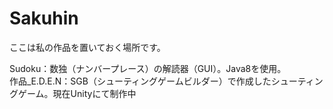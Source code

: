 # Sakuhin

ここは私の作品を置いておく場所です。

Sudoku：数独（ナンバープレース）の解読器（GUI）。Java8を使用。  
作品_E.D.E.N：SGB（シューティングゲームビルダー）で作成したシューティングゲーム。現在Unityにて制作中
